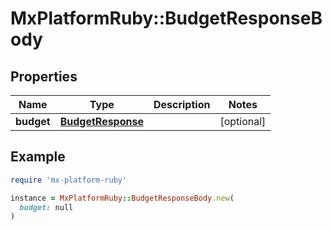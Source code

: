 # MxPlatformRuby::BudgetResponseBody

## Properties

| Name | Type | Description | Notes |
| ---- | ---- | ----------- | ----- |
| **budget** | [**BudgetResponse**](BudgetResponse.md) |  | [optional] |

## Example

```ruby
require 'mx-platform-ruby'

instance = MxPlatformRuby::BudgetResponseBody.new(
  budget: null
)
```

